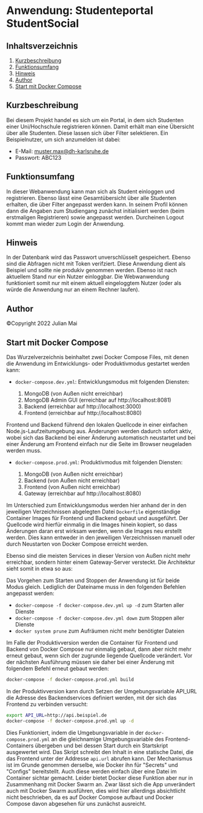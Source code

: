 Anwendung: Studenteportal StudentSocial
=================================

Inhaltsverzeichnis
------------------

 1. [Kurzbeschreibung](#kurzbeschreibung)
 2. [Funktionsumfang](#funktionsumfang)
 3. [Hinweis](#hinweis)
 4. [Author](#author)
 5. [Start mit Docker Compose](#start-mit-docker-compose)
 
Kurzbeschreibung
----------------

Bei diesem Projekt handel es sich um ein Portal, in dem sich Studenten einer Uni/Hochschule registrieren können.
Damit erhält man eine Übersicht über alle Studenten. Diese lassen sich über Filter selektieren.
Ein Beispielnutzer, um sich anzumelden ist dabei:

  * E-Mail: muster.max@dh-karlsruhe.de
  * Passwort: ABC123
  
Funktionsumfang
---------------

In dieser Webanwendung kann man sich als Student einloggen und registrieren. Ebenso lässt eine Gesamtübersicht über alle Studenten erhalten,
die über Filter angepasst werden kann. In seinem Profil können dann die Angaben zum Studiengang zunächst initialisiert werden (beim erstmaligen Registrieren)
sowie angepasst werden. Durcheinen Logout kommt man wieder zum Login der Anwendung.

Hinweis
-------

In der Datenbank wird das Passwort unverschlüsselt gespeichert. Ebenso sind die Abfragen nicht mit Token verifziert.
Diese Anwendung dient als Beispiel und sollte nie produkiv genommen werden.
Ebenso ist nach aktuellem Stand nur ein Nutzer einloggbar. Die Webwanwendung funktioniert somit nur mit einem aktuell eingeloggtem Nutzer (oder als würde die Anwendung nur an einem Rechner laufen).

Author
------

©Copyright 
2022 Julian Mai

Start mit Docker Compose
------------------------

Das Wurzelverzeichnis beinhaltet zwei Docker Compose Files, mit denen die
Anwendung im Entwicklungs- oder Produktivmodus gestartet werden kann:

 * `docker-compose.dev.yml`: Entwicklungsmodus mit folgenden Diensten:

     1. MongoDB (von Außen nicht erreichbar)
     2. MongoDB Admin GUI (erreichbar auf http://localhost:8081)
     3. Backend (erreichbar auf http://localhost:3000)
     4. Frontend (erreichbar auf http://localhost:8080)

 Frontend und Backend führend den lokalen Quellcode in einer einfachen
 Node.js-Laufzeitumgebung aus. Änderungen werden dadurch sofort aktiv, wobei
 sich das Backend bei einer Änderung automatisch neustartet und bei einer
 Änderung am Frontend einfach nur die Seite im Browser neugeladen werden
 muss.

 * `docker-compose.prod.yml`: Produktivmodus mit folgenden Diensten:

     1. MongoDB (von Außen nicht erreichbar)
     2. Backend (von Außen nicht erreichbar)
     3. Frontend (von Außen nicht erreichbar)
     4. Gateway (erreichbar auf http://localhost:8080)

Im Unterschied zum Entwicklungsmodus werden hier anhand der in den jeweiligen
Verzeichnissen abgelegten Datei `Dockerfile` eigenständige Container Images
für Frontend und Backend gebaut und ausgeführt. Der Quellcode wird hierfür
einmalig in die Images hinein kopiert, so dass Änderungen daran erst wirksam
werden, wenn die Images neu erstellt werden. Dies kann entweder in den
jeweiligen Verzeichnissen manuell oder durch Neustarten von Docker Compose
erreicht werden.

Ebenso sind die meisten Services in dieser Version von Außen nicht mehr
erreichbar, sondern hinter einem Gateway-Server versteckt. Die Architektur
sieht somit in etwa so aus:

Das Vorgehen zum Starten und Stoppen der Anwendung ist für beide Modus gleich.
Lediglich der Dateiname muss in den folgenden Befehlen angepasst werden:

 * `docker-compose -f docker-compose.dev.yml up -d` zum Starten aller Dienste
 * `docker-compose -f docker-compose.dev.yml down` zum Stoppen aller Dienste
 * `docker system prune` zum Aufräumen nicht mehr benötigter Dateien

Im Falle der Produktivversion werden die Container für Frontend und Backend von
Docker Compose nur einmalig gebaut, dann aber nicht mehr erneut gebaut, wenn
sich der zugrunde liegende Quellcode verändert. Vor der nächsten Ausführung
müssen sie daher bei einer Änderung mit folgendem Befehl erneut gebaut werden:

```sh
docker-compose -f docker-compose.prod.yml build
```

In der Produktivversion kann durch Setzen der Umgebungsvariable API_URL die
Adresse des Backendservices definiert werden, mit der sich das Frontend zu
verbinden versucht:

```sh
export API_URL=http://api.beispiel.de
docker-compose -f docker-compose.prod.yml up -d
```

Dies Funktioniert, indem die Umgebungsvariable in der `docker-compose.prod.yml`
an die gleichnamige Umgebungsvariable des Frontend-Containers übergeben und
bei dessen Start durch ein Startskript ausgewertet wird. Das Skript schreibt
den Inhalt in eine statische Datei, die das Frontend unter der Addresse
`api.url` abrufen kann. Der Mechanismus ist im Grunde genommen derselbe, wie
Docker ihn für "Secrets" und "Configs" bereitstellt. Auch diese werden einfach
über eine Datei im Container sichtar gemacht. Leider bietet Docker diese
Funktion aber nur in Zusammenhang mit Docker Swarm an. Zwar lässt sich die
App unverändert auch mit Docker Swarm ausführen, dies wird hier allerdings
absichtlicht nicht beschrieben, da es auf Docker Compose aufbaut und Docker
Compose davon abgesehen für uns zunächst ausreicht.
